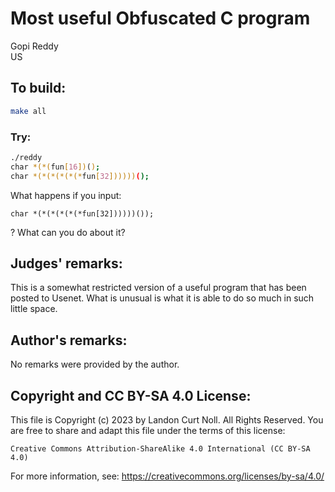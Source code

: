 # Most useful Obfuscated C program

Gopi Reddy\
US


## To build:

```sh
make all
```


### Try:

```sh
./reddy
char *(*(fun[16])();
char *(*(*(*(*(*fun[32])))))();
```

What happens if you input:

```
char *(*(*(*(*(*fun[32])))))());
```

? What can you do about it?


## Judges' remarks:

This is a somewhat restricted version of a useful program that has been
posted to Usenet.  What is unusual is what it is able to do so much
in such little space.


## Author's remarks:

No remarks were provided by the author.


## Copyright and CC BY-SA 4.0 License:

This file is Copyright (c) 2023 by Landon Curt Noll.  All Rights Reserved.
You are free to share and adapt this file under the terms of this license:

    Creative Commons Attribution-ShareAlike 4.0 International (CC BY-SA 4.0)

For more information, see: https://creativecommons.org/licenses/by-sa/4.0/
